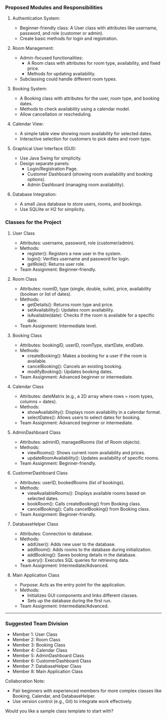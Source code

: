

### Proposed Modules and Responsibilities
1. Authentication System:  
   - Beginner-friendly class: A User class with attributes like username, password, and role (customer or admin).
   - Create basic methods for login and registration.

2. Room Management:  
   - Admin-focused functionalities:
     - A Room class with attributes for room type, availability, and fixed price.
     - Methods for updating availability.
   - Subclassing could handle different room types.

3. Booking System:  
   - A Booking class with attributes for the user, room type, and booking dates.
   - Methods to check availability using a calendar model.
   - Allow cancellation or rescheduling.

4. Calendar View:  
   - A simple table view showing room availability for selected dates.
   - Interactive selection for customers to pick dates and room type.

5. Graphical User Interface (GUI):  
   - Use Java Swing for simplicity.
   - Design separate panels:
     - Login/Registration Page.
     - Customer Dashboard (showing room availability and booking options).
     - Admin Dashboard (managing room availability).

6. Database Integration:  
   - A small Java database to store users, rooms, and bookings.
   - Use SQLlite or H2 for simplicity.
     
### Classes for the Project
1. User Class  
   - Attributes: username, password, role (customer/admin).  
   - Methods:  
     - register(): Registers a new user in the system.  
     - login(): Verifies username and password for login.  
     - getRole(): Returns user role.  
   - Team Assignment: Beginner-friendly.

2. Room Class  
   - Attributes: roomID, type (single, double, suite), price, availability (boolean or list of dates).  
   - Methods:  
     - getDetails(): Returns room type and price.  
     - setAvailability(): Updates room availability.  
     - isAvailable(date): Checks if the room is available for a specific date.  
   - Team Assignment: Intermediate level.  

3. Booking Class  
   - Attributes: bookingID, userID, roomType, startDate, endDate.  
   - Methods:  
     - createBooking(): Makes a booking for a user if the room is available.  
     - cancelBooking(): Cancels an existing booking.  
     - modifyBooking(): Updates booking dates.  
   - Team Assignment: Advanced beginner or intermediate.

4. Calendar Class  
   - Attributes: dateMatrix (e.g., a 2D array where rows = room types, columns = dates).  
   - Methods:  
     - showAvailability(): Displays room availability in a calendar format.  
     - selectDates(): Allows users to select dates for booking.  
   - Team Assignment: Advanced beginner or intermediate.

5. AdminDashboard Class  
   - Attributes: adminID, managedRooms (list of Room objects).  
   - Methods:  
     - viewRooms(): Shows current room availability and prices.  
     - updateRoomAvailability(): Updates availability of specific rooms.  
   - Team Assignment: Beginner-friendly.

6. CustomerDashboard Class  
   - Attributes: userID, bookedRooms (list of bookings).  
   - Methods:  
     - viewAvailableRooms(): Displays available rooms based on selected dates.  
     - bookRoom(): Calls createBooking() from Booking class.  
     - cancelBooking(): Calls cancelBooking() from Booking class.  
   - Team Assignment: Beginner-friendly.

7. DatabaseHelper Class  
   - Attributes: Connection to database.  
   - Methods:  
     - addUser(): Adds new user to the database.  
     - addRoom(): Adds rooms to the database during initialization.  
     - addBooking(): Saves booking details in the database.  
     - query(): Executes SQL queries for retrieving data.  
   - Team Assignment: Intermediate/Advanced.

8. Main Application Class  
   - Purpose: Acts as the entry point for the application.  
   - Methods:  
     - Initializes GUI components and links different classes.  
     - Sets up the database during the first run.  
   - Team Assignment: Intermediate/Advanced.

---

### Suggested Team Division
- Member 1: User Class  
- Member 2: Room Class  
- Member 3: Booking Class  
- Member 4: Calendar Class  
- Member 5: AdminDashboard Class  
- Member 6: CustomerDashboard Class  
- Member 7: DatabaseHelper Class  
- Member 8: Main Application Class  

Collaboration Note:  
- Pair beginners with experienced members for more complex classes like Booking, Calendar, and DatabaseHelper.  
- Use version control (e.g., Git) to integrate work effectively.  

Would you like a sample class template to start with?
